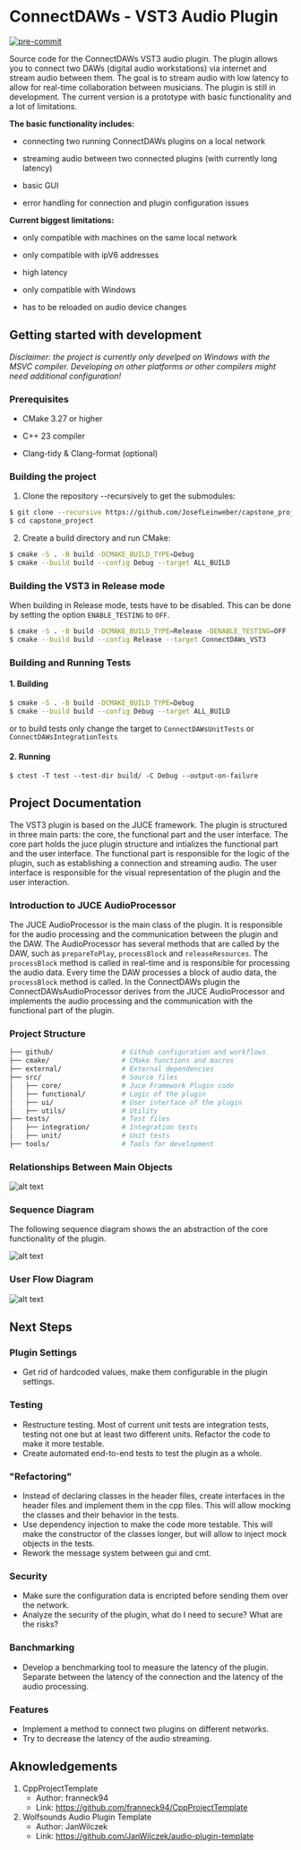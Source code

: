 # ConnectDAWs - VST3 Audio Plugin

[![pre-commit](https://github.com/JosefLeinweber/capstone_project/actions/workflows/pre-commit.yml/badge.svg)](https://github.com/JosefLeinweber/capstone_project/actions/workflows/pre-commit.yml)

Source code for the ConnectDAWs VST3 audio plugin. The plugin allows you to connect two DAWs (digital audio workstations) via internet and stream audio between them. The goal is to stream audio with low latency to allow for real-time collaboration between musicians.
The plugin is still in development. The current version is a prototype with basic functionality and a lot of limitations.

**The basic functionality includes:**

* connecting two running ConnectDAWs plugins on a local network

* streaming audio between two connected plugins (with currently long latency)

* basic GUI

* error handling for connection and plugin configuration issues

**Current biggest limitations:**

* only compatible with machines on the same local network

* only compatible with ipV6 addresses

* high latency

* only compatible with Windows

* has to be reloaded on audio device changes

## Getting started with development

*Disclaimer: the project is currently only develped on Windows with the MSVC compiler. Developing on other platforms or other compilers might need additional configuration!*

### Prerequisites

* CMake 3.27 or higher

* C++ 23 compiler
  
* Clang-tidy & Clang-format (optional)

### Building the project

1. Clone the repository --recursively to get the submodules:

```bash
$ git clone --recursive https://github.com/JosefLeinweber/capstone_project.git
$ cd capstone_project
```

2. Create a build directory and run CMake:

```bash
$ cmake -S . -B build -DCMAKE_BUILD_TYPE=Debug
$ cmake --build build --config Debug --target ALL_BUILD
```

### Building the VST3 in Release mode

When building in Release mode, tests have to be disabled. This can be done by setting the option `ENABLE_TESTING` to `OFF`. 

```bash
$ cmake -S . -B build -DCMAKE_BUILD_TYPE=Release -DENABLE_TESTING=OFF
$ cmake --build build --config Release --target ConnectDAWs_VST3
```

### Building and Running Tests

#### 1. Building

```bash
$ cmake -S . -B build -DCMAKE_BUILD_TYPE=Debug
$ cmake --build build --config Debug --target ALL_BUILD
```

or to build tests only change the target to `ConnectDAWsUnitTests` or `ConnectDAWsIntegrationTests`

#### 2. Running

`$ ctest -T test --test-dir build/ -C Debug --output-on-failure`

## Project Documentation

The VST3 plugin is based on the JUCE framework. The plugin is structured in three main parts: the core, the functional part and the user interface. The core part holds the juce plugin structure and intializes the functional part and the user interface. The functional part is responsible for the logic of the plugin, such as establishing a connection and streaming audio. The user interface is responsible for the visual representation of the plugin and the user interaction.

### Introduction to JUCE AudioProcessor

The JUCE AudioProcessor is the main class of the plugin. It is responsible for the audio processing and the communication between the plugin and the DAW. The AudioProcessor has several methods that are called by the DAW, such as `prepareToPlay`, `processBlock` and `releaseResources`. The `processBlock` method is called in real-time and is responsible for processing the audio data. Every time the DAW processes a block of audio data, the `processBlock` method is called.
In the ConnectDAWs plugin the ConnectDAWsAudioProcessor derives from the JUCE AudioProcessor and implements the audio processing and the communication with the functional part of the plugin.

### Project Structure

```bash
├── github/                 # Github configuration and workflows
├── cmake/                  # CMake functions and macros
├── external/               # External dependencies
├── src/                    # Source files
│   ├── core/               # Juce Framework Plugin code
│   ├── functional/         # Logic of the plugin
│   ├── ui/                 # User interface of the plugin
│   ├── utils/              # Utility 
├── tests/                  # Test files
│   ├── integration/        # Integration tests
│   ├── unit/               # Unit tests
├── tools/                  # Tools for development
```

### Relationships Between Main Objects

![alt text](https://github.com/JosefLeinweber/capstone_project/blob/trunk/docs/diagram_of_main_objects-1.png) 

### Sequence Diagram

The following sequence diagram shows the an abstraction of the core functionality of the plugin.

![alt text](https://github.com/JosefLeinweber/capstone_project/blob/trunk/docs/sequence_diagram.jpg)

### User Flow Diagram

![alt text](https://github.com/JosefLeinweber/capstone_project/blob/trunk/docs/user_flow_diagram.jpg)


## Next Steps

### Plugin Settings

* Get rid of hardcoded values, make them configurable in the plugin settings.

### Testing

* Restructure testing. Most of current unit tests are integration tests, testing not one but at least two different units. Refactor the code to make it more testable.
* Create automated end-to-end tests to test the plugin as a whole.

### "Refactoring"

* Instead of declaring classes in the header files, create interfaces in the header files and implement them in the cpp files. This will allow mocking the classes and their behavior in the tests.
* Use dependency injection to make the code more testable. This will make the constructor of the classes longer, but will allow to inject mock objects in the tests.
* Rework the message system between gui and cmt.

### Security

* Make sure the configuration data is encripted before sending them over the network.
* Analyze the security of the plugin, what do I need to secure? What are the risks?
  
### Banchmarking

* Develop a benchmarking tool to measure the latency of the plugin. Separate between the latency of the connection and the latency of the audio processing.

### Features

* Implement a method to connect two plugins on different networks.
* Try to decrease the latency of the audio streaming.

## Aknowledgements

1. CppProjectTemplate
   * Author: franneck94
   * Link: https://github.com/franneck94/CppProjectTemplate
2. Wolfsounds Audio Plugin Template
   * Author: JanWilczek
   * Link: https://github.com/JanWilczek/audio-plugin-template
